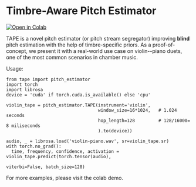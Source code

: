 # Timbre-Aware Pitch Estimator
<a href="https://githubtocolab.com/MTG/tape/blob/main/colab_demo.ipynb" target="_parent"><img src="https://colab.research.google.com/assets/colab-badge.svg" alt="Open in Colab"/></a>


TAPE is a novel pitch estimator (or pitch stream segregator) improving **blind** pitch estimation with the help of timbre-specific priors. As a proof-of-concept, we present it with a real-world use case on violin--piano duets, one of the most common scenarios in chamber music. 

Usage:
```
from tape import pitch_estimator
import torch
import librosa
device = 'cuda' if torch.cuda.is_available() else 'cpu'

violin_tape = pitch_estimator.TAPE(instrument='violin', 
                                   window_size=16*1024,   # 1.024 seconds
                                   hop_length=128         # 128/16000= 8 miliseconds 
                                   ).to(device))

audio, _ = librosa.load('violin-piano.wav', sr=violin_tape.sr)
with torch.no_grad():
  time, frequency, confidence, activation = violin_tape.predict(torch.tensor(audio), 
                                                                viterbi=False, batch_size=128)
```

For more examples, please visit the colab demo.
